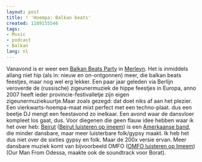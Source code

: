 ```yaml
---
layout: post
title: ! 'Hoempa: Balkan beats'
created: 1189155546
tags:
- Music
- podcast
- Balkan
lang: nl
---
```

Vanavond is er weer een [Balkan Beats Party](http://www.merleyn.nl/cms/index.php?id=38,355,0,0,1,0) in [Merleyn](http://www.merleyn.nl/cms/). Het is inmiddels allang niet hip (als in: nieuw en on-ontgonnen) meer, die balkan beats feestjes, maar nog wel erg lekker. Een paar jaar geleden via Berlijn veroverde de (russische) zigeunermuziek de hippe feestjes in Europa, anno 2007 heeft ieder provincie-festivalletje zijn eigen zigeunermuziekuurtje.Maar zoals gezegd: dat doet niks af aan het plezier. Een vierkwarts-hoempa-maat mixt perfect met een techno-plaat. dus een beetje DJ mengt een feestavond zo inelkaar. Een avond waar de dansvloer kompleet los gaat, dus. Voor diegenen die geen flauw idee hebben waar ik het over heb: [Beirut](http://elbo.ws/artist/beirut/) ([Beirut luisteren op imeem](http://www.imeem.com/dialogs/standaloneplaylist/?t=http%3a%2f%2fwww.imeem.com%2ftag%2fGulag+orkestar%2f)) is een [Amerkaanse band](http://en.wikipedia.org/wiki/Beirut_(band)), die minder dansbare, maar meer luisterbare folk/gypsy maakt. Ik heb het dus niet over de sixties gypsy en folk. Maar de 200x versie ervan. Meer dansbare muziek komt van bijvoorbeeld OMFO ([OMFO luisteren op Imeem](http://www.imeem.com/dialogs/standaloneplaylist/?t=http%3a%2f%2fwww.imeem.com%2ftag%2fOMFO%2f)) (Our Man From Odessa, maakte ook de soundtrack voor Borat).
